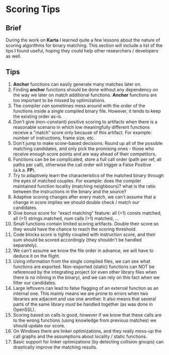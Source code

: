 Scoring Tips
==========
Brief
------
During the work on **Karta** I learned quite a few lessons about the nature of scoring algorithms for binary matching. This section will include a list of the tips I found useful, hoping they could help other researchers / developers as well.

Tips
-----
1. **Anchor** functions can easily generate many matches later on.
2. Finding **anchor** functions should be done without any dependency on  the way we later on match additional functions. **Anchor** functions are too important to be missed by optimizations.
3. The compiler *can* sometimes mess around with the order of the functions inside a single compiled binary file. However, it tends to keep the existing order as-is.
4. Don't give (non-constant) positive scoring to artifacts when there is a reasonable scenario in which low meaningfully different functions receive a "match" score only because of this artifact. For example: number of instructions, frame size, etc.
5. Don't jump to make score-based decisions. Round up all of the possible matching candidates, and only pick the promising ones - those who receive enough score points and are way ahead of their competitors.
6. Functions can be be complicated, store a full call order (path per ref, all paths per call), otherwise the call order will trigger a False Positive (a.k.a. **FP**).
7. Try to adaptively learn the characteristics of the matched binary through the eyes of matched couples. For example: does the compiler maintained function locality (matching neighbours)? what is the ratio between the instructions in the binary and the source?
8. Adaptive scoring changes after every match, we can't assume that a change in score implies we should double check / match our candidates.
9. Give bonus score for "exact matching" feature: all (>1) consts matched, all (>1) strings matched, num calls (>1) matched, ...
10. Small functions contain limited scoring artifacts. Double their score so they would have the chance to reach the scoring threshold.
11. Code blocks score is tightly coupled with instruction score, and their sum should be scored accordingly (they shouldn't be handled separately).
12. We can't assume we know the file order in advance, we will have to deduce it on the flight.
13. Using information from the single compiled files, we can see what functions are exported. Non-exported (static) functions can NOT be referenced by the integrating project (or even other library files when there is no inlining in the binary), and we can rely on this fact when we filter our candidates.
14. Large leftovers can lead to false flagging of an external function as an internal one. This mainly means we are prone to errors when two libraries are adjacent and use one another. It also means that several parts of the same library *must* be handled together (as was done in OpenSSL).
15. Scoring based on calls is good, however if we know that these calls are to the wrong functions (using knowledge from previous matches) we should update our score.
16. On Windows there are linker optimizations, and they really mess-up the call graphs and the assumptions about locality / static functions.
17. Basic support for linker optimizations (by detecting collision groups) can drastically improve the matching results.
 